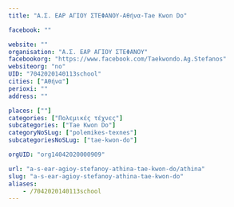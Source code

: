 ```yaml
---
title: "Α.Σ. ΕΑΡ ΑΓΙΟΥ ΣΤΕΦΑΝΟΥ-Αθήνα-Tae Kwon Do"

facebook: ""

website: ""
organisation: "Α.Σ. ΕΑΡ ΑΓΙΟΥ ΣΤΕΦΑΝΟΥ"
facebookorg: "https://www.facebook.com/Taekwondo.Ag.Stefanos"
websiteorg: "no"
UID: "7042020140113school"
cities: ["Αθήνα"]
perioxi: ""
address: ""

places: [""]
categories: ["Πολεμικές τέχνες"]
subcategories: ["Tae Kwon Do"]
categoryNoSLug: ["polemikes-texnes"]
subcategoriesNoSLug: ["tae-kwon-do"]

orgUID: "org14042020000909"

url: "a-s-ear-agioy-stefanoy-athina-tae-kwon-do/athina"
slug: "a-s-ear-agioy-stefanoy-athina-tae-kwon-do"
aliases:
    - /7042020140113school
---
```





